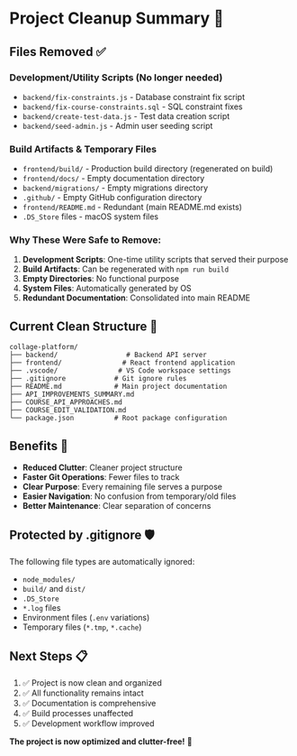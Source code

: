 # Project Cleanup Summary 🧹

## Files Removed ✅

### Development/Utility Scripts (No longer needed)
- `backend/fix-constraints.js` - Database constraint fix script
- `backend/fix-course-constraints.sql` - SQL constraint fixes  
- `backend/create-test-data.js` - Test data creation script
- `backend/seed-admin.js` - Admin user seeding script

### Build Artifacts & Temporary Files
- `frontend/build/` - Production build directory (regenerated on build)
- `frontend/docs/` - Empty documentation directory
- `backend/migrations/` - Empty migrations directory
- `.github/` - Empty GitHub configuration directory
- `frontend/README.md` - Redundant (main README.md exists)
- `.DS_Store` files - macOS system files

### Why These Were Safe to Remove:

1. **Development Scripts**: One-time utility scripts that served their purpose
2. **Build Artifacts**: Can be regenerated with `npm run build`
3. **Empty Directories**: No functional purpose
4. **System Files**: Automatically generated by OS
5. **Redundant Documentation**: Consolidated into main README

## Current Clean Structure 📁

```
collage-platform/
├── backend/                 # Backend API server
├── frontend/               # React frontend application  
├── .vscode/               # VS Code workspace settings
├── .gitignore            # Git ignore rules
├── README.md             # Main project documentation
├── API_IMPROVEMENTS_SUMMARY.md
├── COURSE_API_APPROACHES.md  
├── COURSE_EDIT_VALIDATION.md
└── package.json          # Root package configuration
```

## Benefits 🎯

- **Reduced Clutter**: Cleaner project structure
- **Faster Git Operations**: Fewer files to track
- **Clear Purpose**: Every remaining file serves a purpose
- **Easier Navigation**: No confusion from temporary/old files
- **Better Maintenance**: Clear separation of concerns

## Protected by .gitignore 🛡️

The following file types are automatically ignored:
- `node_modules/`
- `build/` and `dist/`
- `.DS_Store`
- `*.log` files
- Environment files (`.env` variations)
- Temporary files (`*.tmp`, `*.cache`)

## Next Steps 📋

1. ✅ Project is now clean and organized
2. ✅ All functionality remains intact
3. ✅ Documentation is comprehensive
4. ✅ Build processes unaffected
5. ✅ Development workflow improved

**The project is now optimized and clutter-free!** 🚀
